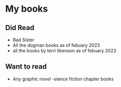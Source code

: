 # My books
## Did Read
- Bad Sister
- All the dogman books as of  febuary 2023
-  all the books by terri libenson  as of febuary 2023
## Want to read
 - Any graphic novel 
 -sience fiction chapter books
 